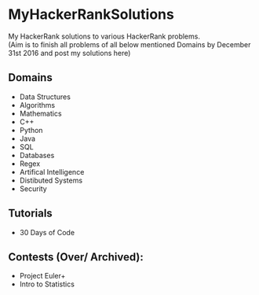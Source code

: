 # MyHackerRankSolutions
My HackerRank solutions to various HackerRank problems.  
(Aim is to finish all problems of all below mentioned Domains by December 31st 2016 and post my solutions here)

## Domains
* Data Structures
* Algorithms
* Mathematics
* C++
* Python
* Java
* SQL
* Databases
* Regex
* Artifical Intelligence
* Distibuted Systems
* Security

## Tutorials
* 30 Days of Code

## Contests (Over/ Archived):
* Project Euler+
* Intro to Statistics
